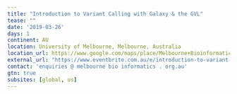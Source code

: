 ```yaml
---
title: "Introduction to Variant Calling with Galaxy & the GVL" 
tease: ""
date: '2019-03-26'
days: 1
continent: AU
location: University of Melbourne, Melbourne, Australia
location_url: https://www.google.com/maps/place/Melbourne+Bioinformatics+(formerly+VLSCI)/@-37.800439,144.9627484,15z/data=!4m5!3m4!1s0x0:0x1a0ee743efded9b4!8m2!3d-37.800439!4d144.9627484
external_url: "https://www.eventbrite.com.au/e/introduction-to-variant-calling-with-galaxy-the-gvl-26-mar-registration-57476443590"
contact: 'enquiries @ melbourne bio informatics . org.au'
gtn: true
subsites: [global, us]
---
```

